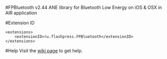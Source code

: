 #FPBluetooth v2.44
ANE library for Bluetooth Low Energy on iOS & OSX in AIR application

#Extension ID
```
<extensions>
    <extensionID>ru.flashpress.FPBluetooth</extensionID>
</extensions>
```

#Help
Visit the [wiki page](https://github.com/flashpress/FPBluetooth/wiki) to get help.
